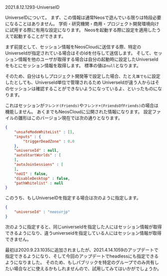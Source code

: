 2021.8.12.1293-UniverseID

UniverseIDについて。
まず、この情報は通常Neosで遊んでいる限りは特段必要になることはありません。
学術・研究機関・商用・プロジェクト開発環境向けに試用する際に有用な設定になります。
Neosを起動する際に設定を適用したうえで起動することができます。

まず前提として、セッション情報をNeosCloudに送信する際、特定のUniverseIdが指定されている場合はそのIdを付与して送信します。
そして、セッション情報を他のユーザが取得する場合は自分の起動時に設定したUniverseIdをもとにセッション情報を取得します。
標準の値は`null`となります。

そのため、自分はもしプロジェクト開発等で設定した場合、たとえ`誰でも`に設定したとしても、UniverseId単位で管理されるため
UniverseIdが違う人からはそのセッションは確認することができないようになっているよ、といったものになります。

これはセッションが`フレンド(Friends)`や`フレンド+(FriendsOfFriends)`の場合は機能しません。
あくまでもNeosCloudに公開された情報になります。
設定ファイルの雛形はこのバージョン現在では次の通りとなります。
```json
{
    "unsafeModeWhiteList" : [],
    "inputs" : {
        "triggerDeadZone" : 0.0
    },
    "universeId" : null,
    "autoStartWorlds" : [
    ],
    "autoJoinSessions" : [
    ],
    "noUI" : false,
    "disableDesktop" : false,
    "pathWhitelist" : null
}
```

このうち、もしUniverseIDを指定する場合は次のように指定します。
```json
{
    "universeId" : "neosvrjp"
}
```

次のように指定すると、同じuniverseIdを指定した人にはセッション情報が取得できるようになり、違うuniverseidを指定している人にはセッション情報が取得できません。

最初は2020.9.23.1035に追加されましたが、2021.4.14.1059のアップデートで指定できるようになり、そして今回のアップデートでheadlessにも指定できるようになりました。
そのため、もしパブリックを特定のグループでのみ共有したい場合などに使えるかもしれませんので、試用してみてはいかがでしょうか。